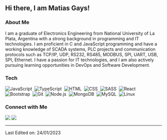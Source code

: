## Hi there, I am Matias Gays!

### About Me

I am a graduate of Electronics Engineering from National University of La Plata, Argentina with a strong background in programming and IT technologies. I am proficient in C and JavaScript programming and have a working knowledge of SCADA systems, PLC projects and communication protocols such as TCP/IP, UDP, RS232, RS485, MODBUS, SPI, UART, USB, SPI, Ethernet. I have a passion for IT technologies, and I am also actively pursuing learning opportunities in DevOps and Software Development.

### Tech

![JavaScript](https://img.shields.io/badge/JavaScript-F7DF1E?style=for-the-badge&logo=javascript&logoColor=black)&nbsp;
![TypeScript](https://img.shields.io/badge/TypeScript-007ACC?style=for-the-badge&logo=typescript&logoColor=white)&nbsp;
![HTML](https://img.shields.io/badge/HTML5-E34F26?style=for-the-badge&logo=html5&logoColor=white)&nbsp;
![CSS](https://img.shields.io/badge/CSS3-1572B6?style=for-the-badge&logo=css3&logoColor=white)&nbsp;
![SASS](https://img.shields.io/badge/Sass-CC6699?style=for-the-badge&logo=sass&logoColor=white)&nbsp;
![React](https://img.shields.io/badge/React-61DAFB?style=for-the-badge&logo=react&logoColor=white)&nbsp;
![Bootstrap](https://img.shields.io/badge/Bootstrap-563D7C?style=for-the-badge&logo=bootstrap&logoColor=white)&nbsp;
![Git](https://img.shields.io/badge/GIT-E44C30?style=for-the-badge&logo=git&logoColor=white)&nbsp;
![Node.js](https://img.shields.io/badge/Node.js-43853D?style=for-the-badge&logo=node.js&logoColor=white)&nbsp;
![MongoDB](https://img.shields.io/badge/MongoDB-4EA94B?style=for-the-badge&logo=mongodb&logoColor=white)&nbsp;
![MySQL](https://img.shields.io/badge/MySQL-4479A1?style=for-the-badge&logo=MySQL&logoColor=white)&nbsp;
![Linux](https://img.shields.io/badge/Linux-FCC624?style=for-the-badge&logo=Linux&logoColor=black)&nbsp;

### Connect with Me

<p align="start">
<a href="mailto:ing.matiasgaysb@gmail.com"><img src="https://img.shields.io/static/v1?label=&message=ing.matiasgays@gmail.com&style=social&logo=Gmail"/></a>
<a href="https://www.linkedin.com/in/matiasgays/"><img src="https://img.shields.io/badge/-matiasgays-0077B5?style=flat&logo=Linkedin&logoColor=white"/></a>
</p>

-----
Last Edited on: 24/01/2023

